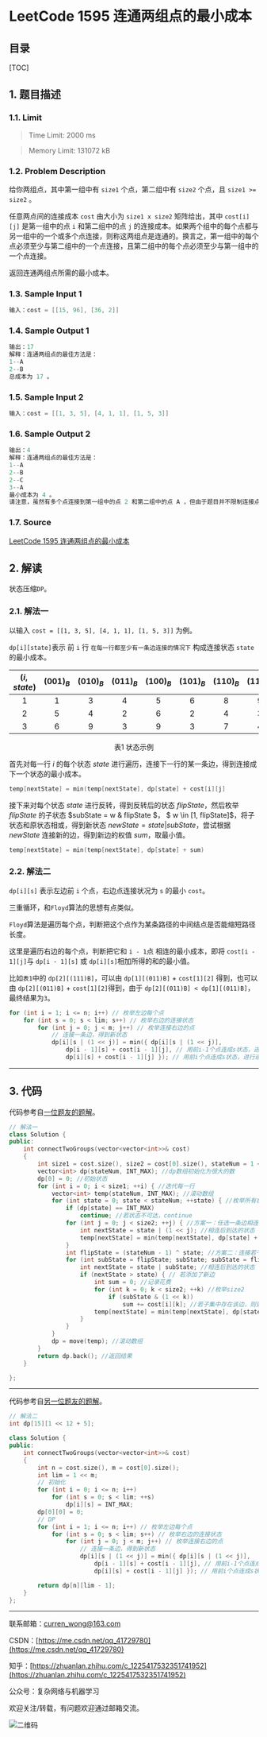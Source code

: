 LeetCode 1595 连通两组点的最小成本
===

目录
---

[TOC]

## 1. 题目描述

### 1.1. Limit

>Time Limit: 2000 ms

>Memory Limit: 131072 kB

### 1.2. Problem Description

给你两组点，其中第一组中有 `size1` 个点，第二组中有 `size2` 个点，且 `size1 >= size2` 。

任意两点间的连接成本 `cost` 由大小为 `size1 x size2` 矩阵给出，其中 `cost[i][j]` 是第一组中的点 `i` 和第二组中的点 `j` 的连接成本。如果两个组中的每个点都与另一组中的一个或多个点连接，则称这两组点是连通的。换言之，第一组中的每个点必须至少与第二组中的一个点连接，且第二组中的每个点必须至少与第一组中的一个点连接。

返回连通两组点所需的最小成本。

### 1.3. Sample Input 1

```cpp
输入：cost = [[15, 96], [36, 2]]
```

### 1.4. Sample Output 1

```cpp
输出：17
解释：连通两组点的最佳方法是：
1--A
2--B
总成本为 17 。
```

### 1.5. Sample Input 2

```cpp
输入：cost = [[1, 3, 5], [4, 1, 1], [1, 5, 3]]
```

### 1.6. Sample Output 2

```cpp
输出：4
解释：连通两组点的最佳方法是：
1--A
2--B
2--C
3--A
最小成本为 4 。
请注意，虽然有多个点连接到第一组中的点 2 和第二组中的点 A ，但由于题目并不限制连接点的数目，所以只需要关心最低总成本。
```

### 1.7. Source

[LeetCode 1595 连通两组点的最小成本](https://leetcode-cn.com/problems/minimum-cost-to-connect-two-groups-of-points/)

## 2. 解读

状态压缩`DP`。

### 2.1. 解法一

以输入 `cost = [[1, 3, 5], [4, 1, 1], [1, 5, 3]]` 为例。

`dp[i][state]`表示 前 `i` 行 `在每一行都至少有一条边连接的情况下` 构成连接状态 `state` 的最小成本。

| $(i, state)$ | $(001)_B$ | $(010)_B$ | $(011)_B$ | $(100)_B$ | $(101)_B$ | $(110)_B$ | $(111)_B$ |
| :----------: | :-------: | :-------: | :-------: | :-------: | :-------: | :-------: | :-------: |
|      1       |     1     |     3     |     4     |     5     |     6     |     8     |     9     |
|      2       |     5     |     4     |     2     |     6     |     2     |     4     |     3     |
|      3       |     6     |     9     |     3     |     9     |     3     |     7     |     4     |

$$
\text{表1 状态示例}
$$

首先对每一行 $i$ 的每个状态 $state$ 进行遍历，连接下一行的某一条边，得到连接成下一个状态的最小成本。

```cpp
temp[nextState] = min(temp[nextState], dp[state] + cost[i][j]
```

接下来对每个状态 $state$ 进行反转，得到反转后的状态 $flipState$，然后枚举 $flipState$ 的子状态 $subState  = w \& flipState $， $ w \in [1, flipState]$，将子状态和原状态相或，得到新状态 $newState = state | subState$，尝试根据 $newState$ 连接新的边，得到新边的权值 $sum$，取最小值。

```cpp
temp[nextState] = min(temp[nextState], dp[state] + sum)
```

### 2.2. 解法二

`dp[i][s]` 表示左边前 `i` 个点，右边点连接状况为 `s` 的最小 `cost`。

三重循环，和`Floyd`算法的思想有点类似。

`Floyd`算法是遍历每个点，判断把这个点作为某条路径的中间结点是否能缩短路径长度。

这里是遍历右边的每个点，判断把它和 `i - 1`点 相连的最小成本，即将 `cost[i - 1][j]`与 `dp[i - 1][s]` 或 `dp[i][s]`相加所得的和的最小值。

比如`表1`中的 `dp[2][(111)B]`，可以由 `dp[1][(011)B]` + `cost[1][2]` 得到，也可以由 `dp[2][(011)B]` + `cost[1][2]`得到，由于 `dp[2][(011)B] < dp[1][(011)B]`，最终结果为`3`。

```cpp
for (int i = 1; i <= n; i++) // 枚举左边每个点
    for (int s = 0; s < lim; s++) // 枚举右边的连接状态
        for (int j = 0; j < m; j++) // 枚举连接右边的点
            // 连接一条边，得到新状态
            dp[i][s | (1 << j)] = min({ dp[i][s | (1 << j)],
                dp[i - 1][s] + cost[i - 1][j], // 用前i-1个点连成s状态，进行递推
                dp[i][s] + cost[i - 1][j] }); // 用前i个点连成s状态，进行递推
```

---

## 3. 代码

代码参考自[一位题友的题解](https://leetcode-cn.com/problems/minimum-cost-to-connect-two-groups-of-points/solution/zhuang-tai-ya-suo-dpmei-ju-zi-ji-you-hua-by-lucife/)。

```cpp
// 解法一
class Solution {
public:
    int connectTwoGroups(vector<vector<int>>& cost)
    {
        int size1 = cost.size(), size2 = cost[0].size(), stateNum = 1 << size2; //stateNum为第二组总的状态数+1
        vector<int> dp(stateNum, INT_MAX); //dp数组初始化为很大的数
        dp[0] = 0; //初始状态
        for (int i = 0; i < size1; ++i) { //迭代每一行
            vector<int> temp(stateNum, INT_MAX); //滚动数组
            for (int state = 0; state < stateNum; ++state) { //枚举所有状态
                if (dp[state] == INT_MAX)
                    continue; //若状态不可达，continue
                for (int j = 0; j < size2; ++j) { //方案一：任选一条边相连
                    int nextState = state | (1 << j); //相连后到达的状态
                    temp[nextState] = min(temp[nextState], dp[state] + cost[i][j]); //更新最小花费
                }
                int flipState = (stateNum - 1) ^ state; //方案二：连接若干未连接的边，使用异或进行位反转得到所有未连接的边
                for (int subState = flipState; subState; subState = flipState & (subState - 1)) { //枚举未连接的边的子集
                    int nextState = state | subState; //相连后到达的状态
                    if (nextState > state) { // 若添加了新边
                        int sum = 0; //记录花费
                        for (int k = 0; k < size2; ++k) //枚举size2
                            if (subState & (1 << k))
                                sum += cost[i][k]; //若子集中存在该边，则更新花费
                        temp[nextState] = min(temp[nextState], dp[state] + sum); //更新最小花费
                    }
                }
            }
            dp = move(temp); //滚动数组
        }
        return dp.back(); //返回结果
    }

};
```

---

代码参考自[另一位题友的题解](https://leetcode-cn.com/problems/minimum-cost-to-connect-two-groups-of-points/solution/ya-zhuang-dp-by-zjp_mamba/)。

```cpp
// 解法二
int dp[15][1 << 12 + 5];

class Solution {
public:
    int connectTwoGroups(vector<vector<int>>& cost)
    {
        int n = cost.size(), m = cost[0].size();
        int lim = 1 << m;
        // 初始化
        for (int i = 0; i <= n; i++)
            for (int s = 0; s < lim; ++s)
                dp[i][s] = INT_MAX;
        dp[0][0] = 0;
        // DP
        for (int i = 1; i <= n; i++) // 枚举左边每个点
            for (int s = 0; s < lim; s++) // 枚举右边的连接状态
                for (int j = 0; j < m; j++) // 枚举连接右边的点
                    // 连接一条边，得到新状态
                    dp[i][s | (1 << j)] = min({ dp[i][s | (1 << j)],
                        dp[i - 1][s] + cost[i - 1][j], // 用前i-1个点连成s状态，进行递推
                        dp[i][s] + cost[i - 1][j] }); // 用前i个点连成s状态，进行递推

        return dp[n][lim - 1];
    }
};
```

---

联系邮箱：curren_wong@163.com

CSDN：[https://me.csdn.net/qq_41729780](https://me.csdn.net/qq_41729780)

知乎：[https://zhuanlan.zhihu.com/c_1225417532351741952](https://zhuanlan.zhihu.com/c_1225417532351741952)

公众号：复杂网络与机器学习

欢迎关注/转载，有问题欢迎通过邮箱交流。

![二维码](../../../img/WeChat/QRCode.jpg)
